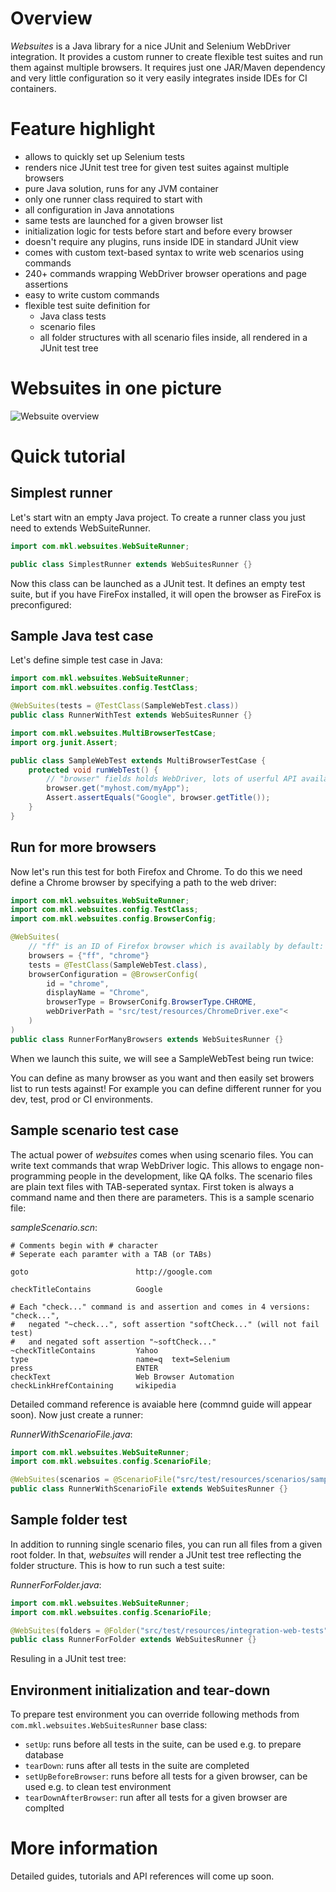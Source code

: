 # Overview

*Websuites* is a Java library for a nice JUnit and Selenium WebDriver integration. It provides a custom runner to create flexible test suites and run them against multiple browsers. It requires just one JAR/Maven dependency and very little configuration so it very easily integrates inside IDEs for CI containers.

# Feature highlight

* allows to quickly set up Selenium tests
* renders nice JUnit test tree for given test suites against multiple browsers
* pure Java solution, runs for any JVM container
* only one runner class required to start with
* all configuration in Java annotations
* same tests are launched for a given browser list
* initialization logic for tests before start and before every browser
* doesn't require any plugins, runs inside IDE in standard JUnit view
* comes with custom text-based syntax to write web scenarios using commands
* 240+ commands wrapping WebDriver browser operations and page assertions
* easy to write custom commands
* flexible test suite definition for
  * Java class tests
  * scenario files
  * all folder structures with all scenario files inside, all rendered in a JUnit test tree

# Websuites in one picture

![](http://mkl-software.com/static/websuites-img/1.PNG "Websuite overview")



# Quick tutorial

## Simplest runner
Let's start witn an empty Java project. To create a runner class you just need to extends WebSuiteRunner.
```java
import com.mkl.websuites.WebSuiteRunner;

public class SimplestRunner extends WebSuitesRunner {}
```

Now this class can be launched as a JUnit test. It defines an empty test suite, but if you have FireFox installed, it will open the browser as FireFox is preconfigured:

## Sample Java test case

Let's define simple test case in Java:

```java
import com.mkl.websuites.WebSuiteRunner;
import com.mkl.websuites.config.TestClass;

@WebSuites(tests = @TestClass(SampleWebTest.class))
public class RunnerWithTest extends WebSuitesRunner {}
```

```java
import com.mkl.websuites.MultiBrowserTestCase;
import org.junit.Assert;

public class SampleWebTest extends MultiBrowserTestCase {
    protected void runWebTest() {
        // "browser" fields holds WebDriver, lots of userful API available here 
        browser.get("myhost.com/myApp");
        Assert.assertEquals("Google", browser.getTitle());
    }
}
```

## Run for more browsers
Now let's run this test for both Firefox and Chrome. To do this we need define a Chrome browser by specifying a path to the web driver:

```java
import com.mkl.websuites.WebSuiteRunner;
import com.mkl.websuites.config.TestClass;
import com.mkl.websuites.config.BrowserConfig;

@WebSuites(
    // "ff" is an ID of Firefox browser which is availably by default:
    browsers = {"ff", "chrome"}
    tests = @TestClass(SampleWebTest.class),
    browserConfiguration = @BrowserConfig(
        id = "chrome",
        displayName = "Chrome",
        browserType = BrowserConifg.BrowserType.CHROME,
        webDriverPath = "src/test/resources/ChromeDriver.exe"<
    )
)
public class RunnerForManyBrowsers extends WebSuitesRunner {}
```
When we launch this suite, we will see a SampleWebTest being run twice:
 
 You can define as many browser as you want and then easily set browers list to run tests against! For example you can define different runner for you dev, test, prod or CI environments.
 
## Sample scenario test case
The actual power of *websuites* comes when using scenario files. You can write text commands that wrap WebDriver logic. This allows to engage non-programming people in the development, like QA folks.
The scenario files are plain text files with TAB-seperated syntax. First token is always a command name and then there are parameters. This is a sample scenario file:

*sampleScenario.scn*:
```
# Comments begin with # character
# Seperate each paramter with a TAB (or TABs)

goto                        http://google.com

checkTitleContains          Google

# Each "check..." command is and assertion and comes in 4 versions: "check...",
#   negated "~check...", soft assertion "softCheck..." (will not fail test)
#   and negated soft assertion "~softCheck..."
~checkTitleContains         Yahoo
type                        name=q  text=Selenium
press                       ENTER
checkText                   Web Browser Automation
checkLinkHrefContaining     wikipedia
```
Detailed command reference is avaiable here (commnd guide will appear soon).
Now just create a runner:

*RunnerWithScenarioFile.java*:
```java
import com.mkl.websuites.WebSuiteRunner;
import com.mkl.websuites.config.ScenarioFile;

@WebSuites(scenarios = @ScenarioFile("src/test/resources/scenarios/sampleScenario.scn"))
public class RunnerWithScenarioFile extends WebSuitesRunner {}
```

## Sample folder test
In addition to running single scenario files, you can run all files from a given root folder. In that, *websuites* will render a JUnit test tree reflecting the folder structure. This is how to run such a test suite:

*RunnerForFolder.java*:
```java
import com.mkl.websuites.WebSuiteRunner;
import com.mkl.websuites.config.ScenarioFile;

@WebSuites(folders = @Folder("src/test/resources/integration-web-tests"))
public class RunnerForFolder extends WebSuitesRunner {}
```

Resuling in a JUnit test tree:

## Environment initialization and tear-down

To prepare test environment you can override following methods from `com.mkl.websuites.WebSuitesRunner` base class:

- `setUp`: runs before all tests in the suite, can be used e.g. to prepare database 
- `tearDown`: runs after all tests in the suite are completed
- `setUpBeforeBrowser`: runs before all tests for a given browser, can be used e.g. to clean test environment
- `tearDownAfterBrowser`: run after all tests for a given browser are complted

# More information

Detailed guides, tutorials and API references will come up soon.